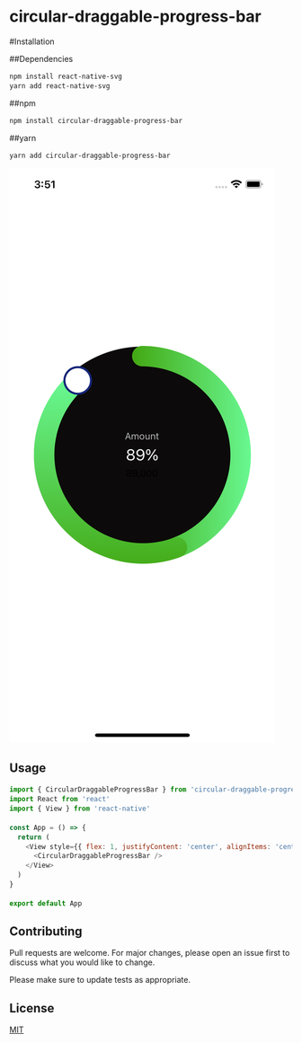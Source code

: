 # circular-draggable-progress-bar

#Installation

##Dependencies
```bash
npm install react-native-svg
yarn add react-native-svg
```
##npm
```bash
npm install circular-draggable-progress-bar
```
##yarn
```bash
yarn add circular-draggable-progress-bar
```
![alt text](https://github.com/abltcy/circular-draggable-progress-bar/blob/main/image.png?raw=true)

## Usage

```javascript
import { CircularDraggableProgressBar } from 'circular-draggable-progress-bar'
import React from 'react'
import { View } from 'react-native'

const App = () => {
  return (
    <View style={{ flex: 1, justifyContent: 'center', alignItems: 'center' }}>
      <CircularDraggableProgressBar />
    </View>
  )
}

export default App
```

## Contributing
Pull requests are welcome. For major changes, please open an issue first to discuss what you would like to change.

Please make sure to update tests as appropriate.

## License
[MIT](https://choosealicense.com/licenses/mit/)
